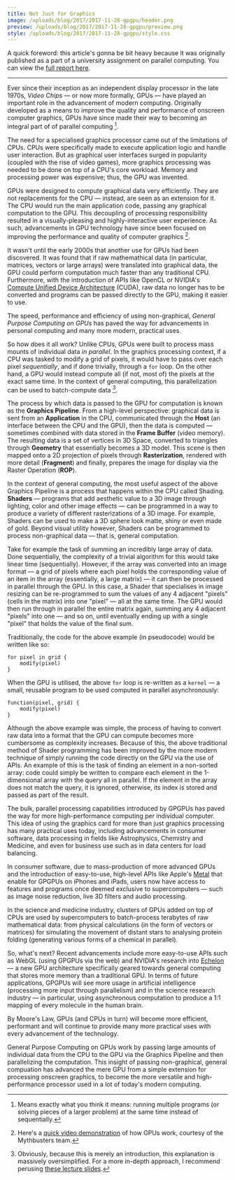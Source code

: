 ```yaml
---
title: Not Just for Graphics
image: /uploads/blog/2017/2017-11-28-gpgpu/header.png
preview: /uploads/blog/2017/2017-11-28-gpgpu/preview.png
style: /uploads/blog/2017/2017-11-28-gpgpu/style.css
---
```


A quick foreword: this article's gonna be bit heavy because it was originally published as a part of a university assignment on parallel computing. You can view the [full report here](/uploads/blog/2017/2017-11-28-gpgpu/parallel-computing.pdf).

---

Ever since their inception as an independent display processor in the late 1970s, _Video Chips_ — or now more formally, GPUs — have played an important role in the advancement of modern computing. Originally developed as a means to improve the quality and performance of onscreen computer graphics, GPUs have since made their way to becoming an integral part of of parallel computing [^1].

The need for a specialised graphics processor came out of the limitations of CPUs. CPUs were specifically made to execute application logic and handle user interaction. But as graphical user interfaces surged in popularity (coupled with the rise of video games), more graphics processing was needed to be done on top of a CPU's core workload. Memory and processing power was expensive; thus, the GPU was invented.

GPUs were designed to compute graphical data very efficiently. They are not replacements for the CPU — instead, are seen as an extension for it. The CPU would run the main application code, passing any graphical computation to the GPU. This decoupling of processing responsibility resulted in a visually-pleasing and highly-interactive user experience. As such, advancements in GPU technology have since been focused on improving the performance and quality of computer graphics [^2].

It wasn't until the early 2000s that another use for GPUs had been discovered. It was found that if raw mathemathical data (in particular, matrices, vectors or large arrays) were translated into graphical data, the GPU could perform computation much faster than any traditional CPU. Furthermore, with the introduction of APIs like OpenCL or NVIDIA's [Compute Unified Device Architecture][cuda] (CUDA), raw data no longer has to be converted and programs can be passed directly to the GPU, making it easier to use.

The speed, performance and efficiency of using non-graphical, _General Purpose Computing on GPUs_ has paved the way for advancements in personal computing and many more modern, practical uses.

So how does it all work? Unlike CPUs, GPUs were built to process mass mounts of individual data _in parallel_. In the graphics processing context, if a CPU was tasked to modify a grid of pixels, it would have to pass over each pixel _sequentially_, and if done trivially, through a `for` loop. On the other hand, a GPU would instead compute all (if not, most of) the pixels at the exact same time. In the context of general computing, this parallelization can be used to batch-compute data [^3].

The process by which data is passed to the GPU for computation is known as the **Graphics Pipeline**. From a high-level perspective: graphical data is sent from an **Application** in the CPU, communicated through the **Host** (an interface between the CPU and the GPU), then the data is computed — sometimes combined with data stored in the **Frame Buffer** (video memory). The resulting data is a set of vertices in 3D Space, converted to triangles through **Geometry** that essentially becomes a 3D model. This scene is then mapped onto a 2D projection of pixels through **Rasterization**, rendered with more detail (**Fragment**) and finally, prepares the image for display via the Raster Operation (**ROP**).

In the context of general computing, the most useful aspect of the above Graphics Pipeline is a process that happens within the CPU called Shading. **Shaders** — programs that add aesthetic value to a 3D image through lighting, color and other image effects — can be programmed in a way to produce a variety of different rasterizations of a 3D image. For example, Shaders can be used to make a 3D sphere look matte, shiny or even made of gold. Beyond visual utility however, Shaders can be programmed to process non-graphical data — that is, general computation.

Take for example the task of summing an incredibly large array of data. Done sequentially, the complexity of a trivial algorithm for this would take linear time (sequentially). However, if the array was converted into an image format — a grid of pixels where each pixel holds the corresponding value of an item in the array (essentially, a large matrix) — it can then be processed in parallel through the GPU. In this case, a Shader that specialises in image resizing can be re-programmed to sum the values of any 4 adjacent "pixels" (cells in the matrix) into one "pixel" — all at the same time. The GPU would then run through in parallel the entire matrix again, summing any 4 adjacent "pixels" into one — and so on, until eventually ending up with a single "pixel" that holds the value of the final sum.

Traditionally, the code for the above example (in pseudocode) would be written like so:

```
for pixel in grid {
	modify(pixel)
}
```

When the GPU is utilised, the above `for` loop is re-written as a `kernel` — a small, reusable program to be used computed in parallel asynchronously:

```
function(pixel, grid) {
	modify(pixel)
}
```

Although the above example was simple, the process of having to convert raw data into a format that the GPU can compute becomes more cumbersome as complexity increases. Because of this, the above traditional method of Shader programming has been improved by the more modern technique of simply running the code directly on the GPU via the use of APIs. An example of this is the task of finding an element in a non-sorted array: code could simply be written to compare each element in the 1-dimensional array with the query all in parallel. If the element in the array does not match the query, it is ignored, otherwise, its index is stored and passed as part of the result.

The bulk, parallel processing capabilities introduced by GPGPUs has paved the way for more high-performance computing per individual computer. This idea of using the graphics card for more than just graphics processing has many practical uses today, including advancements in consumer software, data processing in fields like Astrophysics, Chemistry and Medicine, and even for business use such as in data centers for load balancing.

In consumer software, due to mass-production of more advanced GPUs and the introduction of easy-to-use, high-level APIs like Apple's [Metal][metal] that enable for GPGPUs on iPhones and iPads, users now have access to features and programs once deemed exclusive to supercomputers — such as image noise reduction, live 3D filters and audio processing.

In the science and medicine industry, clusters of GPUs added on top of CPUs are used by supercomputers to batch-process terabytes of raw mathematical data: from physical calculations (in the form of vectors or matrices) for simulating the movement of distant stars to analysing protein folding (generating various forms of a chemical in parallel).

So, what's next? Recent advancements include more easy-to-use APIs such as WebGL (using GPGPUs via the web) and NVIDIA's research into [Echelon][echelon] — a new GPU architecture specifically geared towards general computing that stores more memory than a traditional GPU. In terms of future applications, GPGPUs will see more usage in artificial intelligence (processing more input through parallelism) and in the science research industry — in particular, using asynchronous computation to produce a 1:1 mapping of every molecule in the human brain.

By Moore's Law, GPUs (and CPUs in turn) will become more efficient, performant and will continue to provide many more practical uses with every advancement of the technology.

General Purpose Computing on GPUs work by passing large amounts of individual data from the CPU to the GPU via the Graphics Pipeline and then parallelizing the computation. This insight of passing non-graphical, general compuation has advanced the mere GPU from a simple extension for processing onscreen graphics, to become the more versatile and high-performance processor used in a lot of today's modern computing.

[cuda]: https://www.nvidia.com/cuda
[metal]: https://developer.apple.com/metal/
[echelon]: https://www.nextbigfuture.com/2010/11/nvidia-describes-echelon-10-teraflops.html

[^1]: Means exactly what you think it means: running multiple programs (or solving pieces of a larger problem) at the same time instead of sequentially.

[^2]: Here's a [quick video demonstration](https://www.youtube.com/watch?v=-P28LKWTzrI) of how GPUs work, courtesy of the Mythbusters team.

[^3]: Obviously, because this is merely an introduction, this explanation is massively oversimplified. For a more in-depth approach, I recommend perusing [these lecture slides](http://www.math-cs.gordon.edu/courses/cps343/presentations/Intro_to_GPGPU.pdf). 